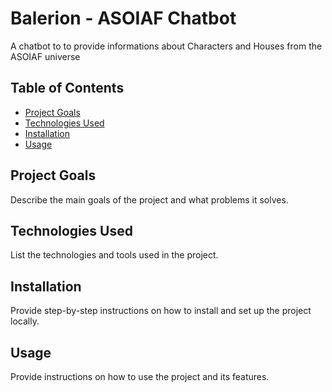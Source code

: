 # Balerion - ASOIAF Chatbot

A chatbot to to provide informations about Characters and Houses from the ASOIAF universe

## Table of Contents

- [Project Goals](#project-goals)
- [Technologies Used](#technologies-used)
- [Installation](#installation)
- [Usage](#usage)

## Project Goals

Describe the main goals of the project and what problems it solves.

## Technologies Used

List the technologies and tools used in the project.

## Installation

Provide step-by-step instructions on how to install and set up the project locally.

## Usage

Provide instructions on how to use the project and its features.
